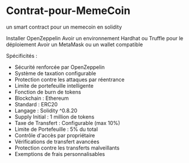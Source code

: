 # Contrat-pour-MemeCoin
un smart contract pour un memecoin en solidity

Installer OpenZeppelin 
Avoir un environnement Hardhat ou Truffle pour le déploiement
Avoir un MetaMask ou un wallet compatible

Spécificités : 

-  Sécurité renforcée par OpenZeppelin
-  Système de taxation configurable
-  Protection contre les attaques par réentrance
-  Limite de portefeuille intelligente
-  Fonction de burn de tokens
- Blockchain : Ethereum
- Standard : ERC20
- Langage : Solidity ^0.8.20
- Supply Initial : 1 million de tokens
- Taxe de Transfert : Configurable (max 10%)
- Limite de Portefeuille : 5% du total
- Contrôle d'accès par propriétaire
- Vérifications de transfert avancées
- Protection contre les transferts malveillants
- Exemptions de frais personnalisables
